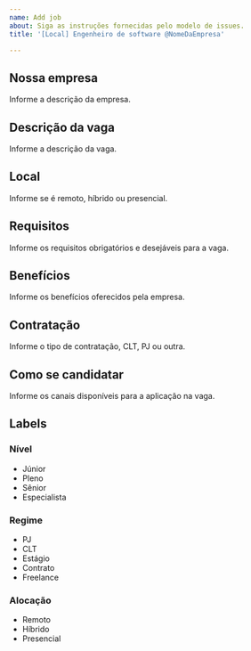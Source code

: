 ```yaml
---
name: Add job
about: Siga as instruções fornecidas pelo modelo de issues.
title: '[Local] Engenheiro de software @NomeDaEmpresa'

---
```


## Nossa empresa

Informe a descrição da empresa.

## Descrição da vaga

Informe a descrição da vaga.

## Local

Informe se é remoto, híbrido ou presencial.

## Requisitos

Informe os requisitos obrigatórios e desejáveis para a vaga.

## Benefícios

Informe os benefícios oferecidos pela empresa.

## Contratação

Informe o tipo de contratação, CLT, PJ ou outra.

## Como se candidatar

Informe os canais disponíveis para a aplicação na vaga.

## Labels

<!-- retire os labels que não fazem sentido à vaga. -->

### Nível

- Júnior
- Pleno
- Sênior
- Especialista

### Regime

- PJ
- CLT
- Estágio
- Contrato
- Freelance

### Alocação

- Remoto
- Híbrido
- Presencial
